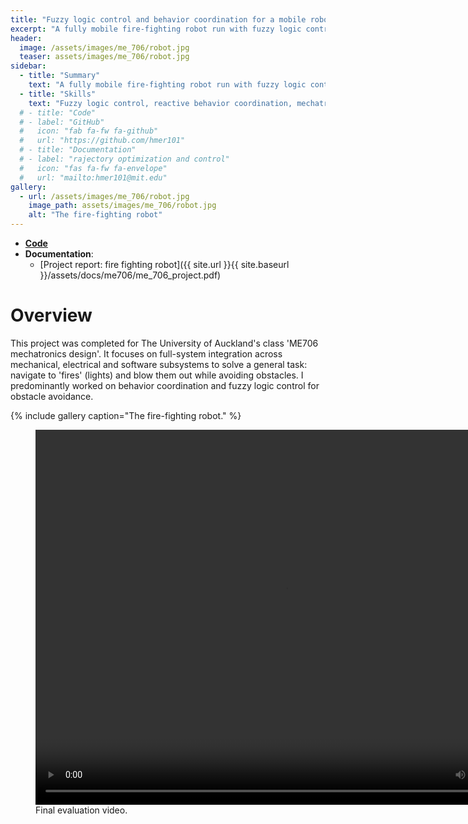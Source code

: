 ```yaml
---
title: "Fuzzy logic control and behavior coordination for a mobile robot"
excerpt: "A fully mobile fire-fighting robot run with fuzzy logic control."
header:
  image: /assets/images/me_706/robot.jpg
  teaser: assets/images/me_706/robot.jpg
sidebar:
  - title: "Summary"
    text: "A fully mobile fire-fighting robot run with fuzzy logic control."
  - title: "Skills"
    text: "Fuzzy logic control, reactive behavior coordination, mechatronics design and integration in a team, c++"
  # - title: "Code"
  # - label: "GitHub"
  #   icon: "fab fa-fw fa-github"
  #   url: "https://github.com/hmer101"
  # - title: "Documentation"
  # - label: "rajectory optimization and control"
  #   icon: "fas fa-fw fa-envelope"
  #   url: "mailto:hmer101@mit.edu"
gallery:
  - url: /assets/images/me_706/robot.jpg
    image_path: assets/images/me_706/robot.jpg
    alt: "The fire-fighting robot"
---
```


- **[Code](https://github.com/HarveyMerton/me706_project)**
- **Documentation**:
  - [Project report: fire fighting robot]({{ site.url }}{{ site.baseurl }}/assets/docs/me706/me_706_project.pdf)


# Overview
This project was completed for The University of Auckland's class 'ME706 mechatronics design'. It focuses on full-system integration across mechanical, electrical and software subsystems to solve a general task: navigate to 'fires' (lights) and blow them out while avoiding obstacles. I predominantly worked on behavior coordination and fuzzy logic control for obstacle avoidance.

{% include gallery caption="The fire-fighting robot." %}


<figure>
  <video width="800" height="600" controls> 
    <source src="{{ site.url }}{{ site.baseurl }}/assets/docs/me_706/final_run_no_sound.mp4" type="video/mp4">
    Your browser does not support the video tag.
  </video>
    <figcaption>Final evaluation video.</figcaption>
</figure>

<!-- muted -->